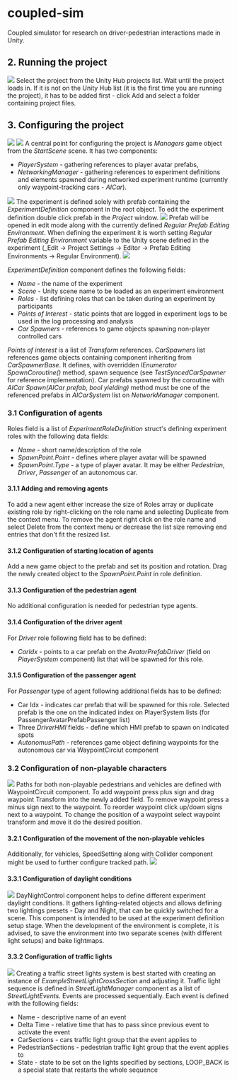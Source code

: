 # coupled-sim
Coupled simulator for research on driver-pedestrian interactions made in Unity.

## 2. Running the project
![](ReadmeFiles/hub.png)
Select the project from the Unity Hub projects list. Wait until the project loads in.
If it is not on the Unity Hub list (it is the first time you are running the project), it has to be added first - click Add and select a folder containing project files.

## 3. Configuring the project
![](ReadmeFiles/playerSystem.png)
![](ReadmeFiles/networkingManager.png)
A central point for configuring the project is _Managers_ game object from the _StartScene_ scene. It has two components:
- _PlayerSystem_ - gathering references to player avatar prefabs,
- _NetworkingManager_ - gathering references to experiment definitions and elements spawned during networked experiment runtime (currently only waypoint-tracking cars - _AICar_).

![](ReadmeFiles/experimentDefinition.png)
The experiment is defined solely with prefab containing the _ExperimentDefinition_ component in the root object.
To edit the experiment definition double click prefab in the _Project_ window.
![](ReadmeFiles/project.png)
Prefab will be opened in edit mode along with the currently defined _Regular Prefab Editing Environment_. When defining the experiment it is worth setting _Regular Prefab Editing Environment_ variable to the Unity scene defined in the experiment (_Edit -> Project Settings -> Editor -> Prefab Editing Environments -> Regular Environment).
![](ReadmeFiles/projectSettings.png)

_ExperimentDefinition_ component defines the following fields:
- _Name_ - the name of the experiment
- _Scene_ - Unity scene name to be loaded as an experiment environment
- _Roles_ - list defining roles that can be taken during an experiment by participants
- _Points of Interest_ - static points that are logged in experiment logs to be used in the log processing and analysis
- _Car Spawners_ - references to game objects spawning non-player controlled cars

_Points of interest_ is a list of _Transform_ references.
_CarSpawners_ list references game objects containing component inheriting from _CarSpawnerBase_. It defines, with overridden _IEnumerator SpawnCoroutine()_  method, spawn sequence (see _TestSyncedCarSpawner_ for reference implementation). Car prefabs spawned by the coroutine with _AICar Spawn(AICar prefab, bool yielding)_ method must be one of the referenced prefabs in _AICarSystem_ list on _NetworkManager_ component. 

### 3.1 Configuration of agents
Roles field is a list of _ExperimentRoleDefinition_ struct's defining experiment roles with the following data fields:
- _Name_ - short name/description of the role
- _SpawnPoint.Point_ - defines where player avatar will be spawned
- _SpawnPoint.Type_ - a type of player avatar. It may be either _Pedestrian_, _Driver_, _Passenger_ of an autonomous car.

#### 3.1.1 Adding and removing agents
To add a new agent either increase the size of Roles array or duplicate existing role by right-clicking on the role name and selecting Duplicate from the context menu.
To remove the agent right click on the role name and select Delete from the context menu or decrease the list size removing end entries that don't fit the resized list.

#### 3.1.2 Configuration of starting location of agents
Add a new game object to the prefab and set its position and rotation.
Drag the newly created object to the _SpawnPoint.Point_ in role definition.

#### 3.1.3 Configuration of the pedestrian agent
No additional configuration is needed for pedestrian type agents.

#### 3.1.4 Configuration of the driver agent
For _Driver_ role following field has to be defined:
- _CarIdx_ - points to a car prefab on the _AvatarPrefabDriver_ (field on _PlayerSystem_ component) list that will be spawned for this role. 

#### 3.1.5 Configuration of the passenger agent
For _Passenger_ type of agent following additional fields has to be defined:
- Car Idx - indicates car prefab that will be spawned for this role. Selected prefab is the one on the indicated index on PlayerSystem lists (for PassengerAvatarPrefabPassenger list)
- Three _DriverHMI_ fields - define which HMI prefab to spawn on indicated spots
- _AutonomusPath_ - references game object defining waypoints for the autonomous car via WaypointCirciut component

### 3.2 Configuration of non-playable characters
![](ReadmeFiles/TrafficCircuit.png)
Paths for both non-playable pedestrians and vehicles are defined with WaypointCircuit component.
To add waypoint press plus sign and drag waypoint Transform into the newly added field.
To remove waypoint press a minus sign next to the waypoint.
To reorder waypoint click up/down signs next to a waypoint.
To change the position of a waypoint select waypoint transform and move it do the desired position.

#### 3.2.1 Configuration of the movement of the non-playable vehicles
Additionally, for vehicles, SpeedSetting along with Collider component might be used to further configure tracked path. 
![](ReadmeFiles/SpeedSettings.png)

#### 3.3.1 Configuration of daylight conditions
![](ReadmeFiles/DayNightControl.png)
DayNightControl component helps to define different experiment daylight conditions. It gathers lighting-related objects and allows defining two lightings presets - Day and Night, that can be quickly switched for a scene. This component is intended to be used at the experiment definition setup stage. When the development of the environment is complete, it is advised, to save the environment into two separate scenes (with different light setups) and bake lightmaps.

#### 3.3.2 Configuration of traffic lights
![](ReadmeFiles/StreetLightManager.png)
Creating a traffic street lights system is best started with creating an instance of _ExampleStreetLightCrossSection_ and adjusting it. 
Traffic light sequence is defined in _StreetLightManager_ component as a list of _StreetLightEvents_. Events are processed sequentially. Each event is defined with the following fields:
- Name - descriptive name of an event
- Delta Time - relative time that has to pass since previous event to activate the event
- CarSections - cars traffic light group that the event applies to
- PedestrianSections - pedestrian traffic light group that the event applies to
- State - state to be set on the lights specified by sections, LOOP_BACK is a special state that restarts the whole sequence